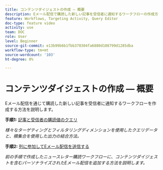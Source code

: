 ```yaml
---
title: コンテンツダイジェストの作成 — 概要
description: Eメール配信で購読した新しい記事を受信者に通知するワークフローの作成方法を説明します。
feature: Workflows, Targeting Activity, Query Editor
doc-type: feature video
activity: use
team: DOC
role: User
level: Beginner
source-git-commit: e13b99b6b1fbb370304fa6880d108799d1285dba
workflow-type: tm+mt
source-wordcount: '103'
ht-degree: 0%

---
```


# コンテンツダイジェストの作成 — 概要

Eメール配信を通じて購読した新しい記事を受信者に通知するワークフローを作成する方法を説明します。

**手順1:** [記事と受信者の購読値のクエリ](/help/process-management/create-a-content-digest/query-articles-and-recipient-subscription-values.md)

*様々なターゲティングとフィルタリングディメンションを使用したクエリデータと、積集合を使用した出力の結合方法。*

**手順2:** [列に参加してEメール配信を送信する](/help/process-management/create-a-content-digest/join-columns-and-send-automated-email-delivery.md)

*前の手順で作成したニュースレター購読ワークフローに、コンテンツダイジェストを含むパーソナライズされたEメール配信を追加する方法を説明します。*
